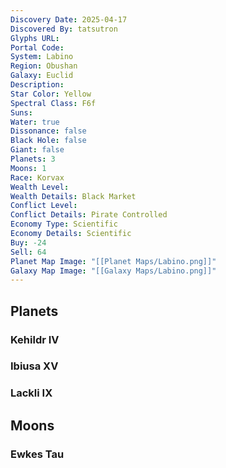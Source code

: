 ```yaml
---
Discovery Date: 2025-04-17
Discovered By: tatsutron
Glyphs URL:
Portal Code:
System: Labino
Region: Obushan
Galaxy: Euclid
Description:
Star Color: Yellow
Spectral Class: F6f
Suns:
Water: true
Dissonance: false
Black Hole: false
Giant: false
Planets: 3
Moons: 1
Race: Korvax
Wealth Level:
Wealth Details: Black Market
Conflict Level:
Conflict Details: Pirate Controlled
Economy Type: Scientific
Economy Details: Scientific
Buy: -24
Sell: 64
Planet Map Image: "[[Planet Maps/Labino.png]]"
Galaxy Map Image: "[[Galaxy Maps/Labino.png]]"
---
```


## Planets

### Kehildr IV

### Ibiusa XV

### Lackli IX

## Moons

### Ewkes Tau